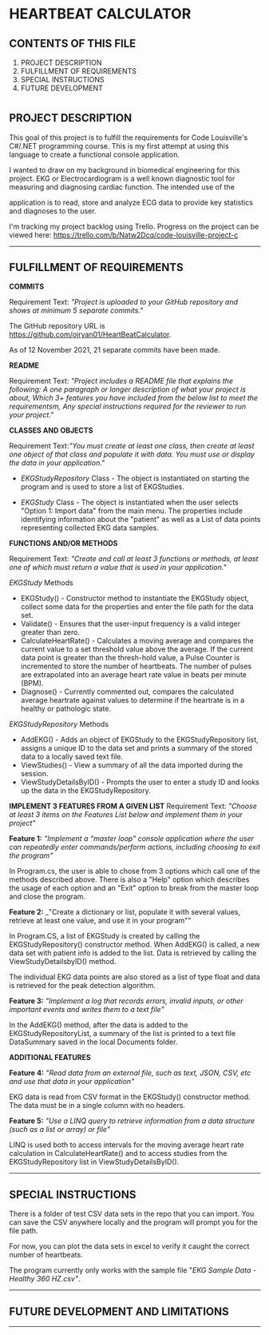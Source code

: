 HEARTBEAT CALCULATOR
===============================


CONTENTS OF THIS FILE
---------------------
1. PROJECT DESCRIPTION
2. FULFILLMENT OF REQUIREMENTS  
3. SPECIAL INSTRUCTIONS
4. FUTURE DEVELOPMENT
#


PROJECT DESCRIPTION
-------------------

This goal of this project is to fulfill the requirements for Code Louisville's C#/.NET programming course. This is my first attempt at using this language to create a functional console application.

I wanted to draw on my background in biomedical engineering for this project. EKG or Electrocardiogram is a well known diagnostic tool for measuring and diagnosing cardiac function. The intended use of the 

application is to read, store and analyze ECG data to provide key statistics and diagnoses to the user. 

I'm tracking my project backlog using Trello. Progress on the project can be viewed here: https://trello.com/b/Natw2Dcq/code-louisville-project-c

---------------------------------------------------------------

FULFILLMENT OF REQUIREMENTS
---------------------------

__COMMITS__

Requirement Text: _"Project is uploaded to your GitHub repository and shows at minimum 5 separate commits."_

The GitHub repository URL is https://github.com/ojryan01/HeartBeatCalculator.

As of 12 November 2021, 21 separate commits have been made.

__README__

Requirement Text: _"Project includes a README file that explains the following: A one paragraph or longer description of what your project is about, Which 3+ features you have included from the below list to meet the requirementsm, Any special instructions required for the reviewer to run your project."_

__CLASSES AND OBJECTS__

Requirement Text:_"You must create at least one class, then create at least one object of that class and populate it with data. You must use or display the data in your application."_

* _EKGStudyRepository_ Class - The object is instantiated on starting the program and is used to store a list of EKGStudies.

* _EKGStudy_ Class - The object is instantiated when the user selects "Option 1: Import data" from the main menu. The properties include identifying information about the "patient" as well as a List of data points representing collected EKG data samples.
  

__FUNCTIONS AND/OR METHODS__ 

Requirement Text: _"Create and call at least 3 functions or methods, at least one of which must return a value that is used in your application."_

_EKGStudy_ Methods

* EKGStudy() - Constructor method to instantiate the EKGStudy object, collect some data for the properties and enter the file path for the data set.
* Validate() -  Ensures that the user-input frequency is a valid integer greater than zero.
* CalculateHeartRate() - Calculates a moving average and compares the current value to a set threshold value above the average. If the current data point is greater than the thresh-hold value, a Pulse Counter is incremented to store the number of heartbeats. The number of pulses are extrapolated into an average heart rate value in beats per minute (BPM).
* Diagnose() - Currently commented out, compares the calculated average heartrate against values to determine if the heartrate is in a healthy or pathologic state.

_EKGStudyRepository_ Methods
* AddEKG() - Adds an object of EKGStudy to the EKGStudyRepository list, assigns a unique ID to the data set and prints a summary of the stored data to a locally saved text file.
* ViewStudies() - View a summary of all the data imported during the session. 
* ViewStudyDetailsByID() - Prompts the user to enter a study ID and looks up the data in the EKGStudyRepository.

__IMPLEMENT 3 FEATURES FROM A GIVEN LIST__
Requirement Text: _"Choose at least 3 items on the Features List below and implement them in your project"_

__Feature 1:__ _"Implement a “master loop” console application where the user can repeatedly enter commands/perform actions, including choosing to exit the program"_

In Program.cs, the user is able to chose from 3 options which call one of the methods described above. There is also a "Help" option which describes the usage of each option and an "Exit" option to break from the master loop and close the program.

__Feature 2:__ _"Create a dictionary or list, populate it with several values, retrieve at least one value, and use it in your program""

In Program.CS, a list of EKGStudy is created by calling the EKGStudyRepository() constructor method. When AddEKG() is called, a new data set with patient info is added to the list. Data is retrieved by calling the ViewStudyDetailsbyID() method.

The individual EKG data points are also stored as a list of type float and data is retrieved for the peak detection algorithm.

__Feature 3:__ _"Implement a log that records errors, invalid inputs, or other important events and writes them to a text file"_

In the AddEKG() method, after the data is added to the EKGStudyRepositoryList, a summary of the list is printed to a text file DataSummary saved in the local Documents folder.


__ADDITIONAL FEATURES__

__Feature 4:__ _"Read data from an external file, such as text, JSON, CSV, etc and use that data in your application"_

EKG data is read from CSV format in the EKGStudy() constructor method. The data must be in a single column with no headers. 

__Feature 5:__ _"Use a LINQ query to retrieve information from a data structure (such as a list or array) or file"_

LINQ is used both to access intervals for the moving average heart rate calculation in CalculateHeartRate() and to access studies from the EKGStudyRepository list in ViewStudyDetailsByID().

---------------------------------------------------------------
SPECIAL INSTRUCTIONS
--------------------
There is a folder of test CSV data sets in the repo that you can import. You can save the CSV anywhere locally and the program will prompt you for the file path. 

For now, you can plot the data sets in excel to verify it caught the correct number of heartbeats.


The program currently only works with the sample file "_EKG Sample Data - Healthy 360 HZ.csv"_. 

---------------------------------------------------------------
FUTURE DEVELOPMENT AND LIMITATIONS
----------------------------------

----------------------------------------------------------------
